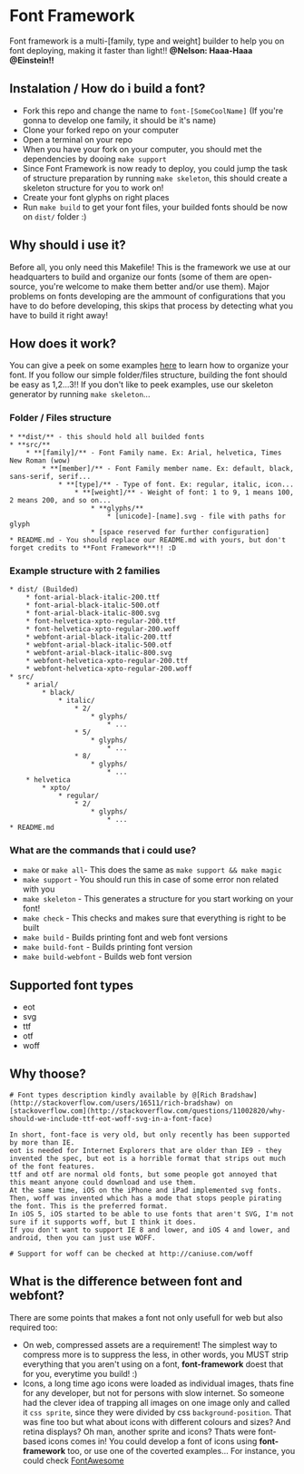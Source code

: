 Font Framework
==============

Font framework is a multi-[family, type and weight] builder to help you on font deploying, making it faster than light!! **@Nelson: Haaa-Haaa @Einstein!!**


## Instalation / How do i build a font?

* Fork this repo and change the name to `font-[SomeCoolName]` (If you're gonna to develop one family, it should be it's name)
* Clone your forked repo on your computer
* Open a terminal on your repo
* When you have your fork on your computer, you should met the dependencies by dooing `make support`
* Since Font Framework is now ready to deploy, you could jump the task of structure preparation by running `make skeleton`, this should create a skeleton structure for you to work on!
* Create your font glyphs on right places
* Run `make build` to get your font files, your builded fonts should be now on `dist/` folder :)


## Why should i use it?

Before all, you only need this Makefile!
This is the framework we use at our headquarters to build and organize our fonts (some of them are open-source, you're welcome to make them better and/or use them).
Major problems on fonts developing are the ammount of configurations that you have to do before developing, this skips that process by detecting what you have to build it right away!


## How does it work?

You can give a peek on some examples [here](#changeme) to learn how to organize your font. If you follow our simple folder/files structure, building the font should be easy as 1,2...3!! If you don't like to peek examples, use our skeleton generator by running `make skeleton`...


### Folder / Files structure

	* **dist/** - this should hold all builded fonts
	* **src/**
		* **[family]/** - Font Family name. Ex: Arial, helvetica, Times New Roman (wow)
			* **[member]/** - Font Family member name. Ex: default, black, sans-serif, serif...
				* **[type]/** - Type of font. Ex: regular, italic, icon...
					* **[weight]/** - Weight of font: 1 to 9, 1 means 100, 2 means 200, and so on...
						* **glyphs/**
							* [unicode]-[name].svg - file with paths for glyph
						* [space reserved for further configuration]
	* README.md - You should replace our README.md with yours, but don't forget credits to **Font Framework**!! :D

### Example structure with 2 families
	
	* dist/ (Builded)
		* font-arial-black-italic-200.ttf
		* font-arial-black-italic-500.otf
		* font-arial-black-italic-800.svg
		* font-helvetica-xpto-regular-200.ttf
		* font-helvetica-xpto-regular-200.woff
		* webfont-arial-black-italic-200.ttf
		* webfont-arial-black-italic-500.otf
		* webfont-arial-black-italic-800.svg
		* webfont-helvetica-xpto-regular-200.ttf
		* webfont-helvetica-xpto-regular-200.woff
	* src/
		* arial/
			* black/
				* italic/
					* 2/
						* glyphs/
							* ...
					* 5/
						* glyphs/
							* ...
					* 8/
						* glyphs/
							* ...
		* helvetica
			* xpto/
				* regular/
					* 2/
						* glyphs/
							* ...
	* README.md


### What are the commands that i could use?

* `make` or `make all`- This does the same as `make support && make magic`
* `make support` - You should run this in case of some error non related with you
* `make skeleton` - This generates a structure for you start working on your font!
* `make check` - This checks and makes sure that everything is right to be built
* `make build` - Builds printing font and web font versions
* `make build-font` - Builds printing font version
* `make build-webfont` - Builds web font version


## Supported font types

* eot
* svg
* ttf
* otf
* woff


## Why thoose?

```
# Font types description kindly available by @[Rich Bradshaw](http://stackoverflow.com/users/16511/rich-bradshaw) on [stackoverflow.com](http://stackoverflow.com/questions/11002820/why-should-we-include-ttf-eot-woff-svg-in-a-font-face)

In short, font-face is very old, but only recently has been supported by more than IE.
eot is needed for Internet Explorers that are older than IE9 - they invented the spec, but eot is a horrible format that strips out much of the font features.
ttf and otf are normal old fonts, but some people got annoyed that this meant anyone could download and use them.
At the same time, iOS on the iPhone and iPad implemented svg fonts.
Then, woff was invented which has a mode that stops people pirating the font. This is the preferred format.
In iOS 5, iOS started to be able to use fonts that aren't SVG, I'm not sure if it supports woff, but I think it does.
If you don't want to support IE 8 and lower, and iOS 4 and lower, and android, then you can just use WOFF.

# Support for woff can be checked at http://caniuse.com/woff
```


## What is the difference between font and webfont?

There are some points that makes a font not only usefull for web but also required too:

* On web, compressed assets are a requirement! The simplest way to compress more is to suppress the less, in other words, you MUST strip everything that you aren't using on a font, **font-framework** doest that for you, everytime you build! :)
* Icons, a long time ago icons were loaded as individual images, thats fine for any developer, but not for persons with slow internet. So someone had the clever idea of trapping all images on one image only and called it `css sprite`, since they were divided by css `background-position`. That was fine too but what about icons with different colours and sizes? And retina displays? Oh man, another sprite and icons? Thats were font-based icons comes in! You could develop a font of icons using **font-framework** too, or use one of the coverted examples... For instance, you could check [FontAwesome](#changeme)

